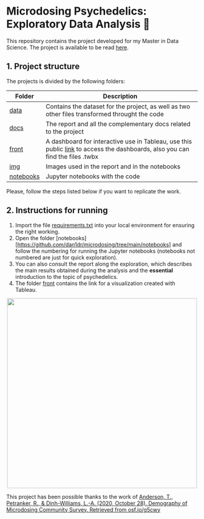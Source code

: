 # Microdosing Psychedelics: Exploratory Data Analysis 🍄

This repository contains the project developed for my Master in Data Science. The project is available to be read [here](docs/questions.pdf). 


## 1. Project structure

The projects is divided by the following folders:

| Folder | Description |
| --- | --- |
| [data](https://github.com/dan1dr/microdosing/tree/main/data) | Contains the dataset for the project, as well as two other files transformed throught the code |
| [docs](https://github.com/dan1dr/microdosing/tree/main/docs) | The report and all the complementary docs related to the project |
| [front](https://github.com/dan1dr/microdosing/tree/main/front) | A dashboard for interactive use in Tableau, use this public [link](https://public.tableau.com/profile/daniel7193#!/) to access the dashboards, also you can find the files .twbx|
| [img](https://github.com/dan1dr/microdosing/tree/main/img) | Images used in the report and in the notebooks |
| [notebooks](https://github.com/dan1dr/microdosing/tree/main/notebooks) | Jupyter notebooks with the code |


Please, follow the steps listed below if you want to replicate the work.

## 2. Instructions for running

1. Import the file [requirements.txt](requirements.txt) into your local environment for ensuring the right working.
2. Open the folder [notebooks][https://github.com/dan1dr/microdosing/tree/main/notebooks] and follow the numbering for running the Jupyter notebooks (notebooks not numbered are just for quick exploration).
3. You can also consult the report along the exploration, which describes the main results obtained during the analysis and the **essential** introduction to the topic of psychedelics.
4. The folder [front](https://github.com/dan1dr/microdosing/tree/main/front) contains the link for a visualization created with Tableau.


<p align="center">
  <img src="https://user-images.githubusercontent.com/71450225/118313443-05a9d180-b4f3-11eb-8b09-f4e7f6e1230e.png" width="500"">
</p>

This project has been possible thanks to the work of [Anderson, T., Petranker, R., & Dinh-Williams, L.-A. (2020, October 28). Demography of Microdosing Community Survey. Retrieved from osf.io/g5cwy](https://osf.io/g5cwy/)

